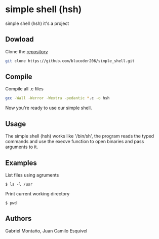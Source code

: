 # simple shell (hsh)

simple shell (hsh) it's a project 

## Dowload

Clone the [repository](https://github.com/blucoder206/simple_shell.git)

```bash
git clone https://github.com/blucoder206/simple_shell.git
```

## Compile
Compile all .c files
```bash
gcc -Wall -Werror -Wextra -pedantic *.c -o hsh
```
Now you're ready to use our simple shell.

## Usage
The simple shell (hsh) works like '/bin/sh', the program reads the typed commands and use the execve function to open binaries and pass arguments to it.

## Examples

List files using agruments
```
$ ls -l /usr
```

Print current working directory
```
$ pwd
```


## Authors

Gabriel Montaño, Juan Camilo Esquivel


